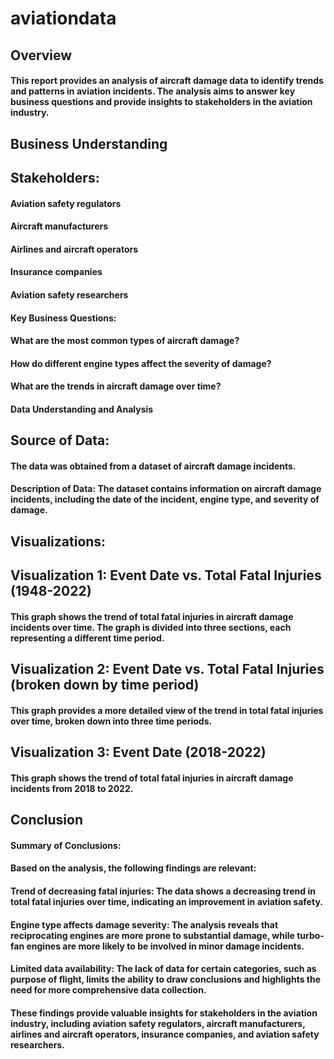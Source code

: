# aviationdata
## Overview

#### This report provides an analysis of aircraft damage data to identify trends and patterns in aviation incidents. The analysis aims to answer key business questions and provide insights to stakeholders in the aviation industry.

## Business Understanding

## Stakeholders:

#### Aviation safety regulators
#### Aircraft manufacturers
#### Airlines and aircraft operators
#### Insurance companies
#### Aviation safety researchers

#### Key Business Questions:

#### What are the most common types of aircraft damage?
#### How do different engine types affect the severity of damage?
#### What are the trends in aircraft damage over time?
#### Data Understanding and Analysis

## Source of Data:
#### The data was obtained from a dataset of aircraft damage incidents.

#### Description of Data: The dataset contains information on aircraft damage incidents, including the date of the incident, engine type, and severity of damage.

## Visualizations:

## Visualization 1: Event Date vs. Total Fatal Injuries (1948-2022)

#### This graph shows the trend of total fatal injuries in aircraft damage incidents over time. The graph is divided into three sections, each representing a different time period.

## Visualization 2: Event Date vs. Total Fatal Injuries (broken down by time period)

#### This graph provides a more detailed view of the trend in total fatal injuries over time, broken down into three time periods.

## Visualization 3: Event Date (2018-2022)

#### This graph shows the trend of total fatal injuries in aircraft damage incidents from 2018 to 2022.

## Conclusion

#### Summary of Conclusions:

#### Based on the analysis, the following findings are relevant:

#### Trend of decreasing fatal injuries: The data shows a decreasing trend in total fatal injuries over time, indicating an improvement in aviation safety.
#### Engine type affects damage severity: The analysis reveals that reciprocating engines are more prone to substantial damage, while turbo-fan engines are more likely to be involved in minor damage incidents.
#### Limited data availability: The lack of data for certain categories, such as purpose of flight, limits the ability to draw conclusions and highlights the need for more comprehensive data collection.
#### These findings provide valuable insights for stakeholders in the aviation industry, including aviation safety regulators, aircraft manufacturers, airlines and aircraft operators, insurance companies, and aviation safety researchers.
